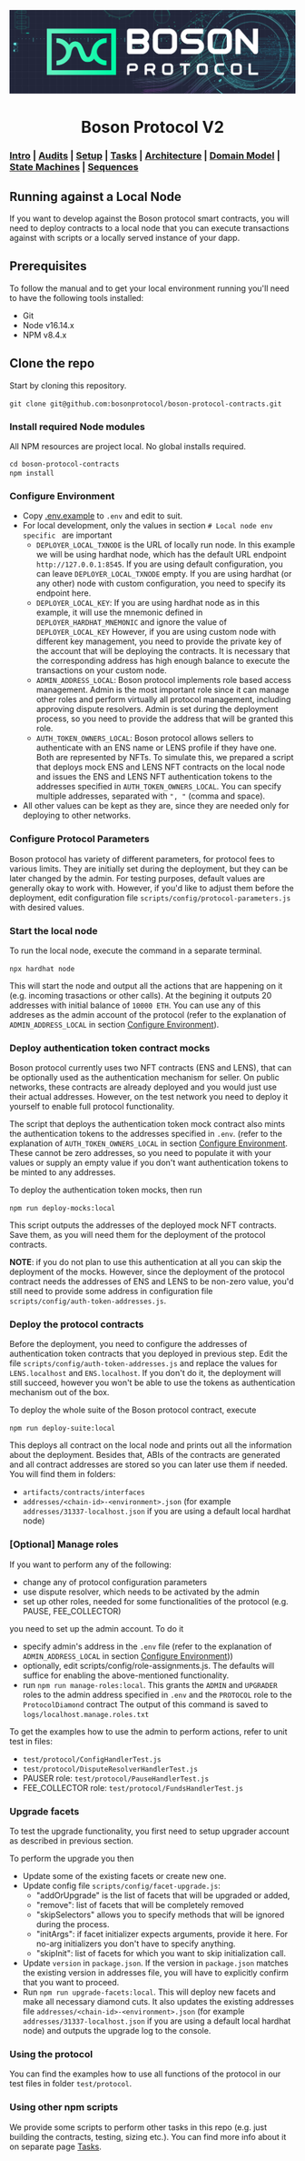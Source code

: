 [![banner](images/banner.png)](https://bosonprotocol.io)

<h1 align="center">Boson Protocol V2</h1>

### [Intro](../README.md) | [Audits](audits.md) | [Setup](setup.md) | [Tasks](tasks.md) | [Architecture](architecture.md) | [Domain Model](domain.md) | [State Machines](state-machines.md) | [Sequences](sequences.md)

## Running against a Local Node
If you want to develop against the Boson protocol smart contracts, you will need to deploy contracts to a local node that you can execute transactions against with scripts or a locally served instance of your dapp.

## Prerequisites

To follow the manual and to get your local environment running you'll need to have the following tools installed:

- Git
- Node v16.14.x
- NPM v8.4.x

## Clone the repo

Start by cloning this repository.

`git clone git@github.com:bosonprotocol/boson-protocol-contracts.git`

### Install required Node modules
All NPM resources are project local. No global installs required.

```
cd boson-protocol-contracts
npm install
```

### Configure Environment
- Copy [.env.example](../.env.example) to `.env` and edit to suit.
- For local development, only the values in section `# Local node env specific ` are important
  - `DEPLOYER_LOCAL_TXNODE` is the URL of locally run node. In this example we will be using hardhat node, which has the default URL endpoint `http://127.0.0.1:8545`. If you are using default configuration, you can leave `DEPLOYER_LOCAL_TXNODE` empty. If you are using hardhat (or any other) node with custom configuration, you need to specify its endpoint here.
  - `DEPLOYER_LOCAL_KEY`: If you are using hardhat node as in this example, it will use the mnemonic defined in `DEPLOYER_HARDHAT_MNEMONIC` and ignore the value of `DEPLOYER_LOCAL_KEY` However, if you are using custom node with different key management, you need to provide the private key of the account that will be deploying the contracts. It is necessary that the corresponding address has high enough balance to execute the transactions on your custom node.
  - `ADMIN_ADDRESS_LOCAL`: Boson protocol implements role based access management. Admin is the most important role since it can manage other roles and perform virtually all protocol management, including approving dispute resolvers. Admin is set during the deployment process, so you need to provide the address that will be granted this role.
  - `AUTH_TOKEN_OWNERS_LOCAL`: Boson protocol allows sellers to authenticate with an ENS name or LENS profile if they have one. Both are represented by NFTs. To simulate this, we prepared a script that deploys mock ENS and LENS NFT contracts on the local node and issues the ENS and LENS NFT authentication tokens to the addresses specified in `AUTH_TOKEN_OWNERS_LOCAL`. You can specify multiple addresses, separated with `", "` (comma and space).
- All other values can be kept as they are, since they are needed only for deploying to other networks.

### Configure Protocol Parameters
Boson protocol has variety of different parameters, for protocol fees to various limits. They are initially set during the deployment, but they can be later changed by the admin. For testing purposes, default values are generally okay to work with. However, if you'd like to adjust them before the deployment, edit configuration file `scripts/config/protocol-parameters.js` with desired values.

### Start the local node

To run the local node, execute the command in a separate terminal.

```npx hardhat node```

This will start the node and output all the actions that are happening on it (e.g. incoming trasactions or other calls). At the begining it outputs 20 addresses with initial balance of `10000 ETH`. You can use any of this addreses as the admin account of the protocol (refer to the explanation of `ADMIN_ADDRESS_LOCAL` in section [Configure Environment](#configure-Environment)).

### Deploy authentication token contract mocks
Boson protocol currently uses two NFT contracts (ENS and LENS), that can be optionally used as the authentication mechanism for seller. On public networks, these contracts are already deployed and you would just use their actual addresses. However, on the test network you need to deploy it yourself to enable full protocol functionality.

The script that deploys the authentication token mock contract also mints the authentication tokens to the addresses specified in `.env`. (refer to the explanation of `AUTH_TOKEN_OWNERS_LOCAL` in section [Configure Environment](#configure-Environment). These cannot be zero addresses, so you need to populate it with your values or supply an empty value if you don't want authentication tokens to be minted to any addresses.

To deploy the authentication token mocks, then run 

```npm run deploy-mocks:local```

This script outputs the addresses of the deployed mock NFT contracts. Save them, as you will need them for the deployment of the protocol contracts.

**NOTE**: if you do not plan to use this authentication at all you can skip the deployment of the mocks. However, since the deployment of the protocol contract needs the addresses of ENS and LENS to be non-zero value, you'd still need to provide some address in configuration file `scripts/config/auth-token-addresses.js`.

### Deploy the protocol contracts
Before the deployment, you need to configure the addresses of authentication token contracts that you deployed in previous step.
Edit the file `scripts/config/auth-token-addresses.js` and replace the values for `LENS.localhost` and `ENS.localhost`. If you don't do it, the deployment will still succeed, however you won't be able to use the tokens as authentication mechanism out of the box. 

To deploy the whole suite of the Boson protocol contract, execute

```npm run deploy-suite:local```

This deploys all contract on the local node and prints out all the information about the deployment. Besides that, ABIs of the contracts are generated and all contract addresses are stored so you can later use them if needed. You will find them in folders:

- `artifacts/contracts/interfaces`
- `addresses/<chain-id>-<environment>.json` (for example `addresses/31337-localhost.json` if you are using a default local hardhat node)

### [Optional] Manage roles
If you want to perform any of the following:
- change any of protocol configuration parameters
- use dispute resolver, which needs to be activated by the admin
- set up other roles, needed for some functionalities of the protocol (e.g. PAUSE, FEE_COLLECTOR)

you need to set up the admin account. To do it
- specify admin's address in the `.env` file (refer to the explanation of `ADMIN_ADDRESS_LOCAL` in section [Configure Environment](#configure-Environment)))
- optionally, edit scripts/config/role-assignments.js. The defaults will suffice for enabling the above-mentioned functionality.
- run `npm run manage-roles:local`. This grants the `ADMIN` and `UPGRADER` roles to the admin address specified in `.env` and the `PROTOCOL` role to the `ProtocolDiamond` contract The output of this command is saved to `logs/localhost.manage.roles.txt`

To get the examples how to use the admin to perform actions, refer to unit test in files:
- `test/protocol/ConfigHandlerTest.js`
- `test/protocol/DisputeResolverHandlerTest.js`
- PAUSER role: `test/protocol/PauseHandlerTest.js`
- FEE_COLLECTOR role: `test/protocol/FundsHandlerTest.js`

### Upgrade facets
To test the upgrade functionality, you first need to setup upgrader account as described in previous section.

To perform the upgrade you then
- Update some of the existing facets or create new one.
- Update config file `scripts/config/facet-upgrade.js`:
  - "addOrUpgrade" is the list of facets that will be upgraded or added,
  - "remove": list of facets that will be completely removed
  - "skipSelectors" allows you to specify methods that will be ignored during the process.
  - "initArgs": if facet initializer expects arguments, provide it here. For no-arg initializers you don't have to specify anything.
  - "skipInit": list of facets for which you want to skip initialization call.
- Update `version` in `package.json`. If the version in `package.json` matches the existing version in addresses file, you will have to explicitly confirm that you want to proceed.
- Run `npm run upgrade-facets:local`. This will deploy new facets and make all necessary diamond cuts. It also updates the existing addresses file `addresses/<chain-id>-<environment>.json` (for example `addresses/31337-localhost.json` if you are using a default local hardhat node) and outputs the upgrade log to the console.


### Using the protocol
You can find the examples how to use all functions of the protocol in our test files in folder `test/protocol`.

### Using other npm scripts
We provide some scripts to perform other tasks in this repo (e.g. just building the contracts, testing, sizing etc.). You can find more info about it on separate page [Tasks](tasks.md).
